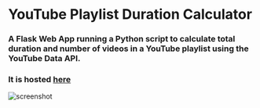 # YouTube Playlist Duration Calculator
### A Flask Web App running a Python script to calculate total duration and number of videos in a YouTube playlist using the YouTube Data API. 
### It is hosted [here](https://ytplcalc.herokuapp.com/)
![screenshot](https://user-images.githubusercontent.com/48406637/104124355-4f7e8180-5372-11eb-80a8-acb0882de685.png)
